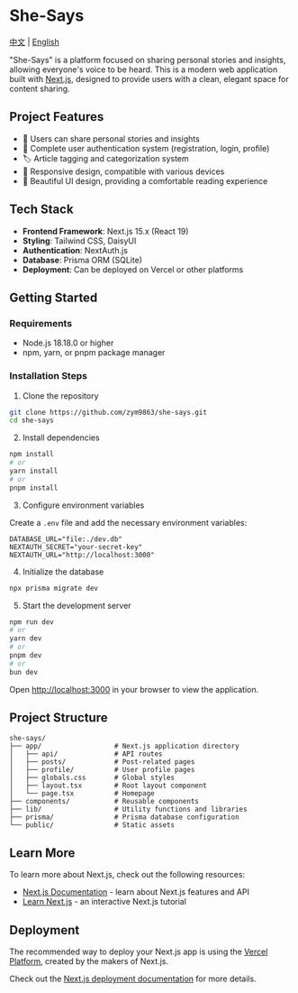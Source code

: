 # She-Says

[中文](README.md) | [English](README_EN.md)

"She-Says" is a platform focused on sharing personal stories and insights, allowing everyone's voice to be heard. This is a modern web application built with [Next.js](https://nextjs.org), designed to provide users with a clean, elegant space for content sharing.

## Project Features

- 🌟 Users can share personal stories and insights
- 👤 Complete user authentication system (registration, login, profile)
- 🏷️ Article tagging and categorization system
- 📱 Responsive design, compatible with various devices
- 🎨 Beautiful UI design, providing a comfortable reading experience

## Tech Stack

- **Frontend Framework**: Next.js 15.x (React 19)
- **Styling**: Tailwind CSS, DaisyUI
- **Authentication**: NextAuth.js
- **Database**: Prisma ORM (SQLite)
- **Deployment**: Can be deployed on Vercel or other platforms

## Getting Started

### Requirements

- Node.js 18.18.0 or higher
- npm, yarn, or pnpm package manager

### Installation Steps

1. Clone the repository

```bash
git clone https://github.com/zym9863/she-says.git
cd she-says
```

2. Install dependencies

```bash
npm install
# or
yarn install
# or
pnpm install
```

3. Configure environment variables

Create a `.env` file and add the necessary environment variables:

```
DATABASE_URL="file:./dev.db"
NEXTAUTH_SECRET="your-secret-key"
NEXTAUTH_URL="http://localhost:3000"
```

4. Initialize the database

```bash
npx prisma migrate dev
```

5. Start the development server

```bash
npm run dev
# or
yarn dev
# or
pnpm dev
# or
bun dev
```

Open [http://localhost:3000](http://localhost:3000) in your browser to view the application.

## Project Structure

```
she-says/
├── app/                  # Next.js application directory
│   ├── api/              # API routes
│   ├── posts/            # Post-related pages
│   ├── profile/          # User profile pages
│   ├── globals.css       # Global styles
│   ├── layout.tsx        # Root layout component
│   └── page.tsx          # Homepage
├── components/           # Reusable components
├── lib/                  # Utility functions and libraries
├── prisma/               # Prisma database configuration
└── public/               # Static assets
```

## Learn More

To learn more about Next.js, check out the following resources:

- [Next.js Documentation](https://nextjs.org/docs) - learn about Next.js features and API
- [Learn Next.js](https://nextjs.org/learn) - an interactive Next.js tutorial

## Deployment

The recommended way to deploy your Next.js app is using the [Vercel Platform](https://vercel.com/new?utm_medium=default-template&filter=next.js&utm_source=create-next-app&utm_campaign=create-next-app-readme), created by the makers of Next.js.

Check out the [Next.js deployment documentation](https://nextjs.org/docs/app/building-your-application/deploying) for more details.
